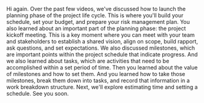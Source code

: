 Hi again. Over the past few videos, we've discussed how to launch the planning
phase of the project life cycle. This is where you'll build your schedule, set
your budget, and prepare your risk management plan. You also learned about an
important part of the planning phase: the project kickoff meeting. This is a key
moment where you can meet with your team and stakeholders to establish a shared
vision, align on scope, build rapport, ask questions, and set expectations. We
also discussed milestones, which are important points within the project
schedule that indicate progress. And we also learned about tasks, which are
activities that need to be accomplished within a set period of time. Then you
learned about the value of milestones and how to set them. And you learned how
to take those milestones, break them down into tasks, and record that
information in a work breakdown structure. Next, we'll explore estimating time
and setting a schedule. See you soon.